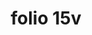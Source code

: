 ---
layout: edition
title: folio 15v
manuscript: Florence, Biblioteca Marucelliana, Carte Rajna XIX.15
sigla: R
iip: r0015v.tif
milestone: 30
---